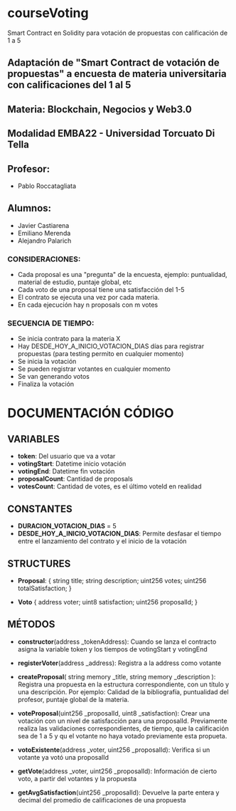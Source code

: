 # courseVoting
Smart Contract en Solidity para votación de propuestas con calificación de 1 a 5

## Adaptación de "Smart Contract de votación de propuestas" a encuesta de materia universitaria con calificaciones del 1 al 5 

## Materia: Blockchain, Negocios y Web3.0
## Modalidad EMBA22 - Universidad Torcuato Di Tella

## Profesor: 
- Pablo Roccatagliata

## Alumnos:
- Javier Castiarena 
- Emiliano Merenda
- Alejandro Palarich


### CONSIDERACIONES:
- Cada proposal es una "pregunta" de la encuesta, ejemplo: puntualidad, material de estudio, puntaje global, etc
- Cada voto de una proposal tiene una satisfacción del 1-5
- El contrato se ejecuta una vez por cada materia.
- En cada ejecución hay n proposals con m votes


### SECUENCIA DE TIEMPO:
- Se inicia contrato para la materia X
- Hay DESDE_HOY_A_INICIO_VOTACION_DIAS días para registrar propuestas (para testing permito en cualquier momento)
- Se inicia la votación
- Se pueden registrar votantes en cualquier momento
- Se van generando votos
- Finaliza la votación


# DOCUMENTACIÓN CÓDIGO
## VARIABLES
- **token**: Del usuario que va a votar
- **votingStart**: Datetime inicio votación
- **votingEnd**: Datetime fin votación
- **proposalCount**: Cantidad de proposals
- **votesCount**: Cantidad de votes, es el último voteId en realidad

## CONSTANTES
- **DURACION_VOTACION_DIAS** = 5
- **DESDE_HOY_A_INICIO_VOTACION_DIAS**: Permite desfasar el tiempo entre el lanzamiento del contrato y el inicio de la votación

## STRUCTURES
- **Proposal**:  {
        string title;
        string description;
        uint256 votes;
        uint256 totalSatisfaction;
    }

- **Voto** {
        address voter;
        uint8 satisfaction; 
        uint256 proposalId; 
    }


## MÉTODOS

- **constructor**(address _tokenAddress): Cuando se lanza el contracto asigna la variable token y los tiempos de votingStart y votingEnd

- **registerVoter**(address _address): Registra a la address como votante

- **createProposal**( string memory _title, string memory _description ): Registra una propuesta en la estructura correspondiente, con un título y una descripción. Por ejemplo: Calidad de la bibliografía, puntualidad del profesor, puntaje global de la materia.

- **voteProposal**(uint256 _proposalId, uint8 _satisfaction): Crear una votación con un nivel de satisfacción para una proposalId. Previamente realiza las validaciones correspondientes, de tiempo, que la calificación sea de 1 a 5 y qu el votante no haya votado previamente esta propueta.

- **votoExistente**(address _voter, uint256 _proposalId): Verifica si un votante ya votó una proposalId

- **getVote**(address _voter, uint256 _proposalId): Información de cierto voto, a partir del votantes y la propuesta

- **getAvgSatisfaction**(uint256 _proposalId): Devuelve la parte entera y decimal del promedio de calificaciones de una propuesta


